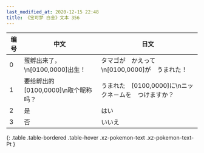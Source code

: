 ```yaml
---
last_modified_at: 2020-12-15 22:48
title: 《宝可梦 白金》文本 356
---
```

| 编号 | 中文 | 日文 |
| ---- | ---- | ---- |
| 0 | 蛋孵出来了，\n[0100,0000]出生！ | タマゴが　かえって\n[0100,0000]が　うまれた！ |
| 1 | 要给孵出的[0100,0000]\n取个昵称吗？ | うまれた　[0100,0000]に\nニックネ－ムを　つけますか？ |
| 2 | 是 | はい |
| 3 | 否 | いいえ |
{: .table .table-bordered .table-hover .xz-pokemon-text .xz-pokemon-text-Pt }